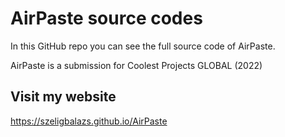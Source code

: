 # AirPaste source codes

In this GitHub repo you can see the full source code of AirPaste.

AirPaste is a submission for Coolest Projects GLOBAL (2022)

## Visit my website

https://szeligbalazs.github.io/AirPaste
